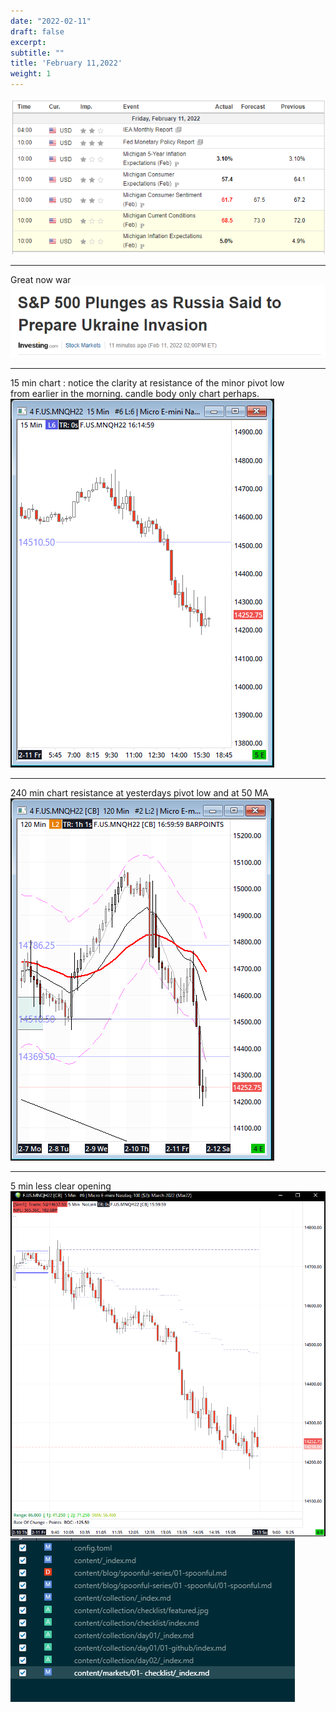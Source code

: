 ```yaml
---
date: "2022-02-11"
draft: false
excerpt: 
subtitle: ""
title: 'February 11,2022'
weight: 1
---
```




![](20220211_000007.png)
****
Great now war 
![](20220211_000008.png)
****
15 min chart :
notice the clarity at resistance of the minor pivot low<br />
from earlier in the morning.
candle body only chart perhaps. 
![](20220211_000009.png)
_____________________
240 min chart resistance at yesterdays pivot low and at 50 MA
![](20220211_000011.png)
_____________
5 min less clear opening 
![](20220211_000010.png)
![](20220211_000012.png)